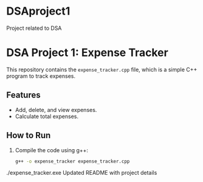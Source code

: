 # DSAproject1
Project related to DSA
# DSA Project 1: Expense Tracker

This repository contains the `expense_tracker.cpp` file, which is a simple C++ program to track expenses.

## Features
- Add, delete, and view expenses.
- Calculate total expenses.

## How to Run
1. Compile the code using g++:
   ```bash
   g++ -o expense_tracker expense_tracker.cpp
./expense_tracker.exe
Updated README with project details

